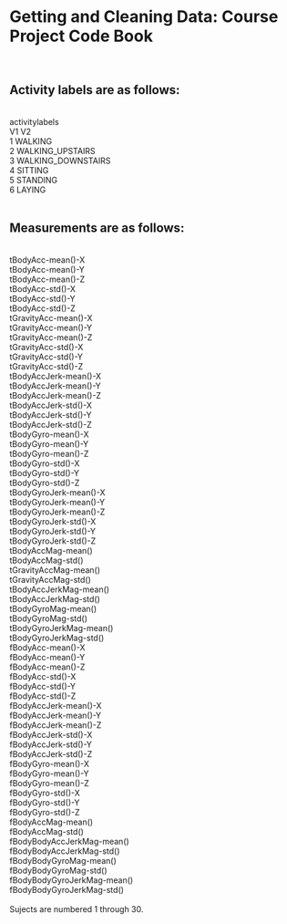 <h1>
Getting and Cleaning Data: Course Project Code Book
</h1>
<body><br>
<h2>Activity labels are as follows:</h2>
<br>
activitylabels<br>
V1                 V2<br>
 1            WALKING<br>
 2   WALKING_UPSTAIRS<br>
 3 WALKING_DOWNSTAIRS<br>
 4            SITTING<br>
 5           STANDING<br>
 6             LAYING<br>
<br>
<h2>Measurements are as follows:</h2>
<br>
tBodyAcc-mean()-X
<br>tBodyAcc-mean()-Y
<br>tBodyAcc-mean()-Z
<br>tBodyAcc-std()-X
<br>tBodyAcc-std()-Y
<br>tBodyAcc-std()-Z
<br>tGravityAcc-mean()-X
<br>tGravityAcc-mean()-Y
<br>tGravityAcc-mean()-Z
<br>tGravityAcc-std()-X
<br>tGravityAcc-std()-Y
<br>tGravityAcc-std()-Z
<br>tBodyAccJerk-mean()-X
<br>tBodyAccJerk-mean()-Y
<br>tBodyAccJerk-mean()-Z
<br>tBodyAccJerk-std()-X
<br>tBodyAccJerk-std()-Y
<br>tBodyAccJerk-std()-Z
<br>tBodyGyro-mean()-X
<br>tBodyGyro-mean()-Y
<br>tBodyGyro-mean()-Z
<br>tBodyGyro-std()-X
<br>tBodyGyro-std()-Y
<br>tBodyGyro-std()-Z
<br>tBodyGyroJerk-mean()-X
<br>tBodyGyroJerk-mean()-Y
<br>tBodyGyroJerk-mean()-Z
<br>tBodyGyroJerk-std()-X
<br>tBodyGyroJerk-std()-Y
<br>tBodyGyroJerk-std()-Z
<br>tBodyAccMag-mean()
<br>tBodyAccMag-std()
<br>tGravityAccMag-mean()
<br>tGravityAccMag-std()
<br>tBodyAccJerkMag-mean()
<br>tBodyAccJerkMag-std()
<br>tBodyGyroMag-mean()
<br>tBodyGyroMag-std()
<br>tBodyGyroJerkMag-mean()
<br>tBodyGyroJerkMag-std()
<br>fBodyAcc-mean()-X
<br>fBodyAcc-mean()-Y
<br>fBodyAcc-mean()-Z
<br>fBodyAcc-std()-X
<br>fBodyAcc-std()-Y
<br>fBodyAcc-std()-Z
<br>fBodyAccJerk-mean()-X
<br>fBodyAccJerk-mean()-Y
<br>fBodyAccJerk-mean()-Z
<br>fBodyAccJerk-std()-X
<br>fBodyAccJerk-std()-Y
<br>fBodyAccJerk-std()-Z
<br>fBodyGyro-mean()-X
<br>fBodyGyro-mean()-Y
<br>fBodyGyro-mean()-Z
<br>fBodyGyro-std()-X
<br>fBodyGyro-std()-Y
<br>fBodyGyro-std()-Z
<br>fBodyAccMag-mean()
<br>fBodyAccMag-std() 
<br>fBodyBodyAccJerkMag-mean()
<br>fBodyBodyAccJerkMag-std() 
<br>fBodyBodyGyroMag-mean()
<br>fBodyBodyGyroMag-std()
<br>fBodyBodyGyroJerkMag-mean()
<br>fBodyBodyGyroJerkMag-std()
<br><br>
Sujects are numbered 1 through 30.
</body>
